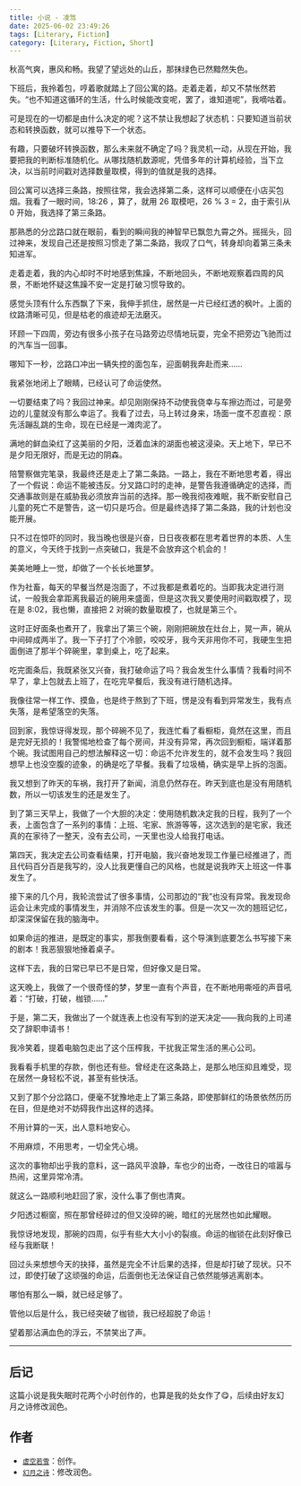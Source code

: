 ```yaml
---
title: 小说 - 凌驾
date: 2025-06-02 23:49:26
tags: [Literary, Fiction]
category: [Literary, Fiction, Short]
---
```


秋高气爽，惠风和畅。我望了望远处的山丘，那抹绿色已然黯然失色。

下班后，我拎着包，哼着歌就踏上了回公寓的路。走着走着，却又不禁怅然若失。“也不知道这循环的生活，什么时候能改变呢，罢了，谁知道呢”，我嘀咕着。

可是现在的一切都是由什么决定的呢？这不禁让我想起了状态机：只要知道当前状态和转换函数，就可以推导下一个状态。

有趣，只要破坏转换函数，那么未来就不确定了吗？我灵机一动，从现在开始，我要把我的判断标准随机化。从哪找随机数源呢，凭借多年的计算机经验，当下立决，以当前时间戳对选择数量取模，得到的值就是我的选择。

回公寓可以选择三条路，按照往常，我会选择第二条，这样可以顺便在小店买包烟。我看了一眼时间，18:26 ，算了，就用 26 取模吧，26 % 3 = 2，由于索引从 0 开始，我选择了第三条路。

那熟悉的分岔路口就在眼前，看到的瞬间我的神智早已飘忽九霄之外。摇摇头，回过神来，发现自己还是按照习惯走了第二条路，我叹了口气，转身却向着第三条未知进军。

走着走着，我的内心却时不时地感到焦躁，不断地回头，不断地观察着四周的风景，不断地怀疑这焦躁不安一定是打破习惯导致的。

感觉头顶有什么东西飘了下来，我伸手抓住，居然是一片已经红透的枫叶。上面的纹路清晰可见，但是枯老的痕迹却无法磨灭。

环顾一下四周，旁边有很多小孩子在马路旁边尽情地玩耍，完全不把旁边飞驰而过的汽车当一回事。

哪知下一秒，岔路口冲出一辆失控的面包车，迎面朝我奔赴而来……

我紧张地闭上了眼睛，已经认可了命运使然。

一切要结束了吗？我回过神来。却见刚刚保持不动使我侥幸与车擦边而过，可是旁边的儿童就没有那么幸运了。我看了过去，马上转过身来，场面一度不忍直视：原先活蹦乱跳的生命，现在已经是一滩肉泥了。

满地的鲜血染红了这美丽的夕阳，泛着血沫的湖面也被这浸染。天上地下，早已不是夕阳无限好，而是无边的阴森。

陪警察做完笔录，我最终还是走上了第二条路。一路上，我在不断地思考着，得出了一个假说：命运不能被违反。分叉路口时的走神，是警告我遵循确定的选择，而交通事故则是在威胁我必须放弃当前的选择。那一晚我彻夜难眠，我不断安慰自己儿童的死亡不是警告，这一切只是巧合。但是最终选择了第二条路，我的计划也没能开展。

只不过在惊吓的同时，我当晚也很是兴奋，日日夜夜都在思考着世界的本质、人生的意义，今天终于找到一点突破口，我是不会放弃这个机会的！

美美地睡上一觉，却做了一个长长地噩梦。

作为社畜，每天的早餐当然是泡面了，不过我都是煮着吃的。当即我决定进行测试，一般我会拿距离我最近的碗用来盛面，但是这次我又要使用时间戳取模了，现在是 8:02，我也懒，直接把 2 对碗的数量取模了，也就是第三个。

这时正好面条也煮开了，我拿出了第三个碗，刚刚把碗放在灶台上，晃一声，碗从中间碎成两半了。我一下子打了个冷颤，咬咬牙，我今天非用你不可，我硬生生把面倒进了那半个碎碗里，拿到桌上，吃了起来。

吃完面条后，我既紧张又兴奋，我打破命运了吗？我会发生什么事情？我看时间不早了，拿上包就去上班了，在吃完早餐后，我没有进行随机选择。

我像往常一样工作、摸鱼，也是终于熬到了下班，愣是没有看到异常发生，我有点失落，是希望落空的失落。

回到家，我惊讶得发现，那个碎碗不见了，我连忙看了看橱柜，竟然在这里，而且是完好无损的！我警惕地检查了每个房间，并没有异常，再次回到橱柜，端详着那个碗。我试图用自己的想法解释这一切：命运不允许发生的，就不会发生吗？我回想早上也没空腹的迹象，的确是吃了早餐。我看了垃圾桶，确实是早上拆的泡面。

我又想到了昨天的车祸，我打开了新闻，消息仍然存在。昨天到底也是没有用随机数，所以一切该发生的还是发生了。

到了第三天早上，我做了一个大胆的决定：使用随机数决定我的日程，我列了一个表，上面包含了一系列的事情：上班、宅家、旅游等等，这次选到的是宅家，我还真的在家待了一整天，没有去公司，一天里也没人给我打电话。

第四天，我决定去公司查看结果，打开电脑，我兴奋地发现工作量已经推进了，而且代码百分百是我写的，没人比我更懂自己的风格，也就是说我昨天上班这一件事发生了。

接下来的几个月，我轮流尝试了很多事情，公司那边的“我”也没有异常。我发现命运会让未完成的事情发生，并消除不应该发生的事。但是一次又一次的翘班记忆，却深深保留在我的脑海中。

如果命运的推进，是既定的事实，那我倒要看看，这个导演到底要怎么书写接下来的剧本！我恶狠狠地捶着桌子。

这样下去，我的日常已早已不是日常，但好像又是日常。

这天晚上，我做了一个很奇怪的梦，梦里一直有个声音，在不断地用嘶哑的声音吼着：“打破，打破，枷锁……”

于是，第二天，我做出了一个就连表上也没有写到的逆天决定——我向我的上司递交了辞职申请书！

我冷笑着，提着电脑包走出了这个压榨我，干扰我正常生活的黑心公司。

我看看手机里的存款，倒也还有些。曾经走在这条路上，是那么地压抑且难受，现在居然一身轻松不说，甚至有些快活。

又到了那个分岔路口，便毫不犹豫地走上了第三条路，即使那鲜红的场景依然历历在目，但是绝对不妨碍我作出这样的选择。

不用计算的一天，出人意料地安心。

不用麻烦，不用思考，一切全凭心境。

这次的事物却出乎我的意料，这一路风平浪静，车也少的出奇，一改往日的喧嚣与热闹，这里异常冷清。

就这么一路顺利地赶回了家，没什么事了倒也清爽。

夕阳透过橱窗，照在那曾经碎过的但又没碎的碗，暗红的光居然也如此耀眼。

我惊讶地发现，那碗的四周，似乎有些大大小小的裂痕。命运的枷锁在此刻好像已经与我断联！

回过头来想想今天的抉择，虽然是完全不计后果的选择，但是却打破了现状。只不过，即使打破了这顽强的命运，后面倒也无法保证自己依然能够逃离剧本。

哪怕有那么一瞬，就已经足够了。

管他以后是什么，我已经突破了枷锁，我已经超脱了命运！

望着那沾满血色的浮云，不禁笑出了声。

---

## 后记

这篇小说是我失眠时花两个小时创作的，也算是我的处女作了😋，后续由好友幻月之诗修改润色。

## 作者

- [`虚空若雪`](https://github.com/Yttehs-HDX)：创作。
- [`幻月之诗`](https://my.qidian.com/author/429780354/)：修改润色。
